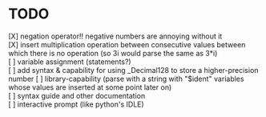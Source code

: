 # TODO
[X] negation operator!! negative numbers are annoying without it <br />
[X] insert multiplication operation between consecutive values between which there is no operation (so 3i would parse the same as 3*i) <br />
[ ] variable assignment (statements?) <br />
[ ] add syntax & capability for using _Decimal128 to store a higher-precision number
[ ] library-capability (parse with a string with "$ident" variables whose values are inserted at some point later on) <br />
[ ] syntax guide and other documentation <br />
[ ] interactive prompt (like python's IDLE) <br />
